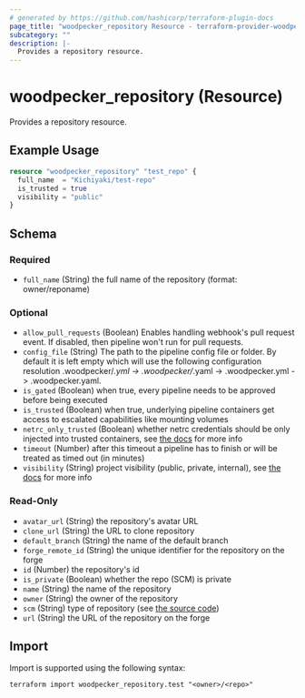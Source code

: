 ```yaml
---
# generated by https://github.com/hashicorp/terraform-plugin-docs
page_title: "woodpecker_repository Resource - terraform-provider-woodpecker"
subcategory: ""
description: |-
  Provides a repository resource.
---
```


# woodpecker_repository (Resource)

Provides a repository resource.

## Example Usage

```terraform
resource "woodpecker_repository" "test_repo" {
  full_name  = "Kichiyaki/test-repo"
  is_trusted = true
  visibility = "public"
}
```

<!-- schema generated by tfplugindocs -->
## Schema

### Required

- `full_name` (String) the full name of the repository (format: owner/reponame)

### Optional

- `allow_pull_requests` (Boolean) Enables handling webhook's pull request event. If disabled, then pipeline won't run for pull requests.
- `config_file` (String) The path to the pipeline config file or folder. By default it is left empty which will use the following configuration resolution .woodpecker/*.yml -> .woodpecker/*.yaml -> .woodpecker.yml -> .woodpecker.yaml.
- `is_gated` (Boolean) when true, every pipeline needs to be approved before being executed
- `is_trusted` (Boolean) when true, underlying pipeline containers get access to escalated capabilities like mounting volumes
- `netrc_only_trusted` (Boolean) whether netrc credentials should be only injected into trusted containers, see [the docs](https://woodpecker-ci.org/docs/usage/project-settings#only-inject-netrc-credentials-into-trusted-containers) for more info
- `timeout` (Number) after this timeout a pipeline has to finish or will be treated as timed out (in minutes)
- `visibility` (String) project visibility (public, private, internal), see [the docs](https://woodpecker-ci.org/docs/usage/project-settings#project-visibility) for more info

### Read-Only

- `avatar_url` (String) the repository's avatar URL
- `clone_url` (String) the URL to clone repository
- `default_branch` (String) the name of the default branch
- `forge_remote_id` (String) the unique identifier for the repository on the forge
- `id` (Number) the repository's id
- `is_private` (Boolean) whether the repo (SCM) is private
- `name` (String) the name of the repository
- `owner` (String) the owner of the repository
- `scm` (String) type of repository (see [the source code](https://github.com/woodpecker-ci/woodpecker/blob/main/server/model/const.go#L67))
- `url` (String) the URL of the repository on the forge

## Import

Import is supported using the following syntax:

```shell
terraform import woodpecker_repository.test "<owner>/<repo>"
```

